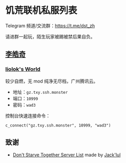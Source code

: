 # 饥荒联机私服列表

Telegram 频道/交流群：https://t.me/dst_zh

请进群一起玩，陌生玩家被踢被禁后果自负。

## [李皓奇](https://t.me/liolok)

### [liolok's World](https://dstserverlist.appspot.com/server/a2b55ff7cad36170d4ba5111fab841a4d6085691)

较少自燃，无 mod 纯净无尽档，广州腾讯云。

- 地址：`gz.txy.ssh.monster`
- 端口：`10999`
- 密码：`wad3`

控制台快速连接命令：

`c_connect("gz.txy.ssh.monster", 10999, "wad3")`

## 致谢

- [Don't Starve Together Server List](https://dstserverlist.appspot.com/) made by [Jack'lul](https://jacklul.github.io/)
